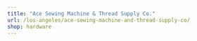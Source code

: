 ```yaml
---
title: "Ace Sewing Machine & Thread Supply Co."
url: /los-angeles/ace-sewing-machine-and-thread-supply-co/
shop: hardware
---
```


